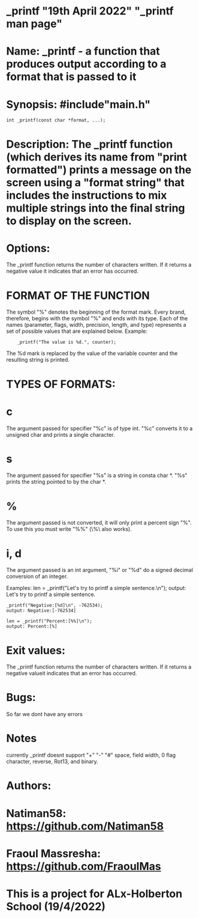 # _printf "19th April 2022" "_printf man page"

# Name: _printf - a function that produces output  according to a format that is passed to it

# Synopsis: #include"main.h"

	int _printf(const char *format, ...);


# Description: The _printf function (which derives its name from "print formatted") prints a message on the screen using a "format string" that includes the instructions to mix multiple strings into the final string to display on the screen.


# Options:
The _printf function returns the number of characters written. If it returns a negative value it indicates that an error has occurred.
# FORMAT OF THE FUNCTION

The symbol "%" denotes the beginning of the format mark. Every brand, therefore, begins with the symbol "%" and ends with its type. Each of the names (parameter, flags, width, precision, length, and type) represents a set of possible values that are explained below. Example:

		_printf("The value is %d.", counter);

 The %d mark is replaced by the value of the variable counter and the resulting string is printed.

# TYPES OF FORMATS:

# c
The argument passed for specifier "%c" is of type int. "%c" converts it to a unsigned char and prints a single character.
# s
The argument passed for specifier "%s" is a string in consta char *. "%s" prints the string pointed to by the char *.
# %
The argument passed is not converted, it will only print a percent sign "%". To use this you must write "%%" (\\%\ also works).
# i, d
The argument passed is an int argument, "%i" or "%d" do a signed decimal conversion of an integer.


Examples:
	len = _printf("Let's try to printf a simple sentence.\n");
	output: Let's try to printf a simple sentence.
	
	_printf("Negative:[%d]\n", -762534);
	output: Negative:[-762534]

	len = _printf("Percent:[%%]\n");
	output: Percent:[%]
# Exit values:
The _printf function returns the number of characters written. If it returns a negative valueit indicates that an error has occurred.

# Bugs:
So far we dont have any errors

# Notes
currently _printf doesnt support "+" "-" "#" space, field width, 0 flag character, reverse, Rot13, and binary.

# Authors:
# Natiman58: https://github.com/Natiman58
# Fraoul Massresha: https://github.com/FraoulMas

# This is a project for ALx-Holberton School (19/4/2022)
